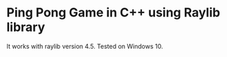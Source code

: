 # Ping Pong Game in C++ using Raylib library

It works with raylib version 4.5.
Tested on Windows 10.